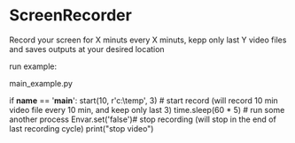 # ScreenRecorder
Record your screen for X minuts every X minuts, kepp only last Y video files and saves outputs at your desired location

run example:

main_example.py

if __name__ == '__main__':
    start(10, r'c:\temp', 3) # start record (will record 10 min video file every 10 min, and keep only last 3)
    time.sleep(60 * 5) # run some another process
    Envar.set('false')# stop recording (will stop in the end of last recording cycle)
    print("stop video")
